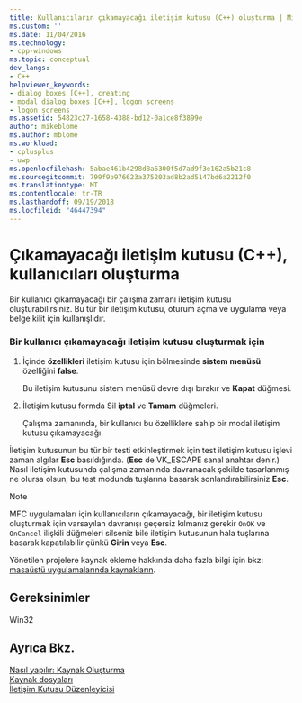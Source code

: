 ```yaml
---
title: Kullanıcıların çıkamayacağı iletişim kutusu (C++) oluşturma | Microsoft Docs
ms.custom: ''
ms.date: 11/04/2016
ms.technology:
- cpp-windows
ms.topic: conceptual
dev_langs:
- C++
helpviewer_keywords:
- dialog boxes [C++], creating
- modal dialog boxes [C++], logon screens
- logon screens
ms.assetid: 54823c27-1658-4388-bd12-0a1ce8f3899e
author: mikeblome
ms.author: mblome
ms.workload:
- cplusplus
- uwp
ms.openlocfilehash: 5abae461b4298d8a6300f5d7ad9f3e162a5b21c8
ms.sourcegitcommit: 799f9b976623a375203ad8b2ad5147bd6a2212f0
ms.translationtype: MT
ms.contentlocale: tr-TR
ms.lasthandoff: 09/19/2018
ms.locfileid: "46447394"
---
```

# <a name="creating-a-dialog-box-c-that-users-cannot-exit"></a>Çıkamayacağı iletişim kutusu (C++), kullanıcıları oluşturma

Bir kullanıcı çıkamayacağı bir çalışma zamanı iletişim kutusu oluşturabilirsiniz. Bu tür bir iletişim kutusu, oturum açma ve uygulama veya belge kilit için kullanışlıdır.

### <a name="to-create-a-dialog-box-that-a-user-cannot-exit"></a>Bir kullanıcı çıkamayacağı iletişim kutusu oluşturmak için

1. İçinde **özellikleri** iletişim kutusu için bölmesinde **sistem menüsü** özelliğini **false**.

   Bu iletişim kutusunu sistem menüsü devre dışı bırakır ve **Kapat** düğmesi.

2. İletişim kutusu formda Sil **iptal** ve **Tamam** düğmeleri.

   Çalışma zamanında, bir kullanıcı bu özelliklere sahip bir modal iletişim kutusu çıkamayacağı.

İletişim kutusunun bu tür bir testi etkinleştirmek için test iletişim kutusu işlevi zaman algılar **Esc** basıldığında. (**Esc** de VK_ESCAPE sanal anahtar denir.) Nasıl iletişim kutusunda çalışma zamanında davranacak şekilde tasarlanmış ne olursa olsun, bu test modunda tuşlarına basarak sonlandırabilirsiniz **Esc**.

> [!NOTE]
> MFC uygulamaları için kullanıcıların çıkamayacağı, bir iletişim kutusu oluşturmak için varsayılan davranışı geçersiz kılmanız gerekir `OnOK` ve `OnCancel` ilişkili düğmeleri silseniz bile iletişim kutusunun hala tuşlarına basarak kapatılabilir çünkü  **Girin** veya **Esc**.

Yönetilen projelere kaynak ekleme hakkında daha fazla bilgi için bkz: [masaüstü uygulamalarında kaynakların](/dotnet/framework/resources/index).

## <a name="requirements"></a>Gereksinimler

Win32

## <a name="see-also"></a>Ayrıca Bkz.

[Nasıl yapılır: Kaynak Oluşturma](../windows/how-to-create-a-resource.md)<br/>
[Kaynak dosyaları](../windows/resource-files-visual-studio.md)<br/>
[İletişim Kutusu Düzenleyicisi](../windows/dialog-editor.md)
